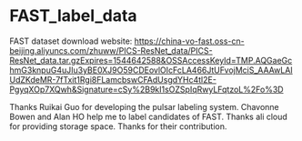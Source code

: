 # FAST_label_data
FAST dataset download website:
https://china-vo-fast.oss-cn-beijing.aliyuncs.com/zhuww/PICS-ResNet_data/PICS-ResNet_data.tar.gzExpires=1544642588&OSSAccessKeyId=TMP.AQGaeGchmG3knpuG4uJIu3yBE0XJ9O59CDEovlOIcFcLA466JtUFvojMciS_AAAwLAIUdZKdeMR-7fTxit1Rgi8FLamcbswCFAdUsgdYHc4tl2E-PgyqXOp7XQwh&Signature=cSy%2B9kI1sOZSpIqRwyLFqtzoL%2Fo%3D

Thanks Ruikai Guo for developing the pulsar labeling system. Chavonne Bowen and Alan HO help me to label candidates of FAST. Thanks ali cloud for providing storage space. Thanks for their contribution.
